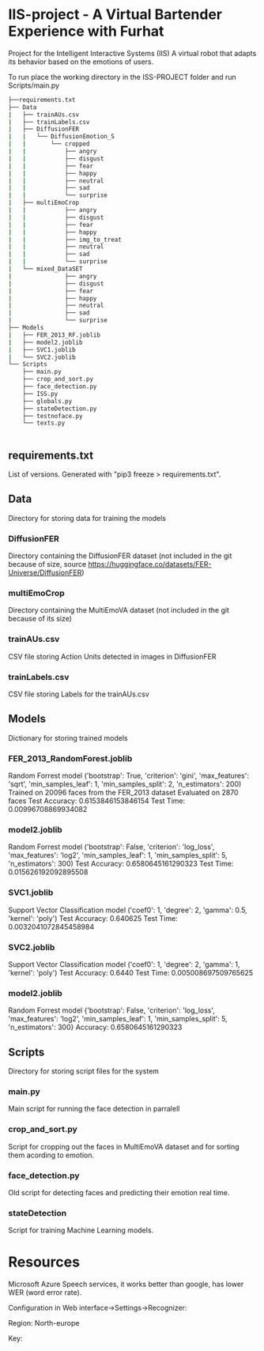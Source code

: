 # IIS-project - A Virtual Bartender Experience with Furhat
Project for the Intelligent Interactive Systems (IIS)
A virtual robot that adapts its behavior based on the emotions of users.

To run place the working directory in the ISS-PROJECT folder and run Scripts/main.py

```bash
├──requirements.txt
├── Data
|   ├── trainAUs.csv
|   ├── trainLabels.csv
|   ├── DiffusionFER
|   |   └── DiffusionEmotion_S
|   |       └── cropped
|   |           ├── angry
|   |           ├── disgust
|   |           ├── fear
|   |           ├── happy
|   |           ├── neutral
|   |           ├── sad
|   |           └── surprise
|   ├── multiEmoCrop
|   |           ├── angry
|   |           ├── disgust
|   |           ├── fear
|   |           ├── happy
|   |           ├── img_to_treat
|   |           ├── neutral
|   |           ├── sad
|   |           └── surprise
|   └── mixed_DataSET
|               ├── angry
|               ├── disgust
|               ├── fear
|               ├── happy
|               ├── neutral
|               ├── sad
|               └── surprise
├── Models
|   ├── FER_2013_RF.joblib
|   ├── model2.joblib
|   ├── SVC1.joblib
|   └── SVC2.joblib 
└── Scripts
    ├── main.py
    ├── crop_and_sort.py
    ├── face_detection.py
    ├── ISS.py
    ├── globals.py
    ├── stateDetection.py
    ├── testnoface.py
    └── texts.py
    
```

## requirements.txt
List of versions. Generated with "pip3 freeze > requirements.txt".

## Data
Directory for storing data for training the models

### DiffusionFER
Directory containing the DiffusionFER dataset (not included in the git because of size, source https://huggingface.co/datasets/FER-Universe/DiffusionFER)

### multiEmoCrop
Directory containing the MultiEmoVA dataset (not included in the git because of its size)

### trainAUs.csv
CSV file storing Action Units detected in images in DiffusionFER

### trainLabels.csv
CSV file storing Labels for the trainAUs.csv

## Models
Dictionary for storing trained models

### FER_2013_RandomForest.joblib
Random Forrest model ('bootstrap': True, 'criterion': 'gini', 'max_features': 'sqrt', 'min_samples_leaf': 1, 'min_samples_split': 2, 'n_estimators': 200)
Trained on 20096 faces from the FER_2013 dataset
Evaluated on 2870 faces
Test Accuracy: 0.6153846153846154
Test Time: 0.00996708869934082

### model2.joblib
Random Forrest model ('bootstrap': False, 'criterion': 'log_loss', 'max_features': 'log2', 'min_samples_leaf': 1, 'min_samples_split': 5, 'n_estimators': 300)
Test Accuracy: 0.6580645161290323
Test Time: 0.015626192092895508

### SVC1.joblib
Support Vector Classification model ('coef0': 1, 'degree': 2, 'gamma': 0.5, 'kernel': 'poly') 
Test Accuracy: 0.640625
Test Time: 0.0032041072845458984

### SVC2.joblib
Support Vector Classification model ('coef0': 1, 'degree': 2, 'gamma': 1, 'kernel': 'poly')
Test Accuracy: 0.6440
Test Time: 0.005008697509765625

### model2.joblib
Random Forrest model {'bootstrap': False, 'criterion': 'log_loss', 'max_features': 'log2', 'min_samples_leaf': 1, 'min_samples_split': 5, 'n_estimators': 300} 
Accuracy: 0.6580645161290323

## Scripts
Directory for storing script files for the system

### main.py
Main script for running the face detection in parralell

### crop_and_sort.py
Script for cropping out the faces in MultiEmoVA dataset and for sorting them acording to emotion.

### face_detection.py
Old script for detecting faces and predicting their emotion real time.

### stateDetection
Script for training Machine Learning models.

# Resources
Microsoft Azure Speech services, it works better than google, has lower WER (word error rate).

Configuration in Web interface->Settings->Recognizer:

Region: North-europe

Key: <API KEY in the report>
